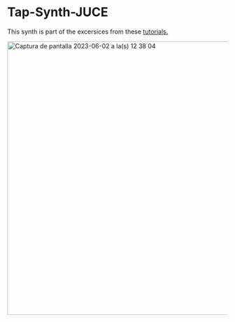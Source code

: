# Tap-Synth-JUCE
 
 This synth is part of the excersices from these [tutorials.](https://www.youtube.com/watch?v=kxKEFTQRZPI&list=PL7MMDOT-xbdV1BpYpqVjnT-mPFTuawVdD&index=1)
 
<img width="625" alt="Captura de pantalla 2023-06-02 a la(s) 12 38 04" src="https://github.com/Diegorandom/Tap-Synth-JUCE/assets/6525329/0a39902a-7e40-4917-b91e-c277febfdb9a">

